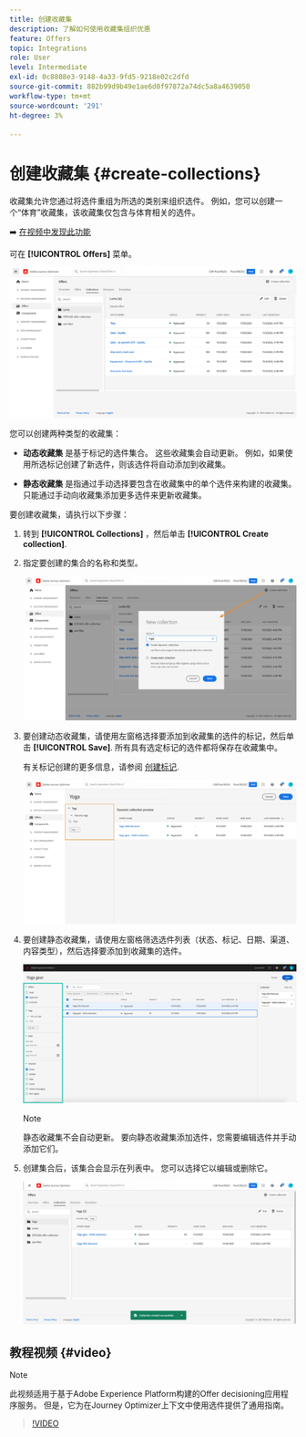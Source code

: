 ```yaml
---
title: 创建收藏集
description: 了解如何使用收藏集组织优惠
feature: Offers
topic: Integrations
role: User
level: Intermediate
exl-id: 0c8808e3-9148-4a33-9fd5-9218e02c2dfd
source-git-commit: 882b99d9b49e1ae6d0f97872a74dc5a8a4639050
workflow-type: tm+mt
source-wordcount: '291'
ht-degree: 3%

---
```


# 创建收藏集 {#create-collections}

收藏集允许您通过将选件重组为所选的类别来组织选件。 例如，您可以创建一个“体育”收藏集，该收藏集仅包含与体育相关的选件。

➡️ [在视频中发现此功能](#video)

可在 **[!UICONTROL Offers]** 菜单。

![](../assets/collections_list.png)

您可以创建两种类型的收藏集：

* **动态收藏集** 是基于标记的选件集合。 这些收藏集会自动更新。 例如，如果使用所选标记创建了新选件，则该选件将自动添加到收藏集。

* **静态收藏集** 是指通过手动选择要包含在收藏集中的单个选件来构建的收藏集。 只能通过手动向收藏集添加更多选件来更新收藏集。

要创建收藏集，请执行以下步骤：

1. 转到 **[!UICONTROL Collections]** ，然后单击 **[!UICONTROL Create collection]**.

1. 指定要创建的集合的名称和类型。

   ![](../assets/collection_create.png)

1. 要创建动态收藏集，请使用左窗格选择要添加到收藏集的选件的标记，然后单击 **[!UICONTROL Save]**. 所有具有选定标记的选件都将保存在收藏集中。

   有关标记创建的更多信息，请参阅 [创建标记](../offer-library/creating-tags.md).

   ![](../assets/dynamic_collection.png)

1. 要创建静态收藏集，请使用左窗格筛选选件列表（状态、标记、日期、渠道、内容类型），然后选择要添加到收藏集的选件。

   ![](../assets/static_collection.png)

   >[!NOTE]
   >
   >静态收藏集不会自动更新。 要向静态收藏集添加选件，您需要编辑选件并手动添加它们。

1. 创建集合后，该集合会显示在列表中。 您可以选择它以编辑或删除它。

   ![](../assets/collection_created.png)

## 教程视频 {#video}

>[!NOTE]
>
>此视频适用于基于Adobe Experience Platform构建的Offer decisioning应用程序服务。 但是，它为在Journey Optimizer上下文中使用选件提供了通用指南。

>[!VIDEO](https://video.tv.adobe.com/v/329376?quality=12)
